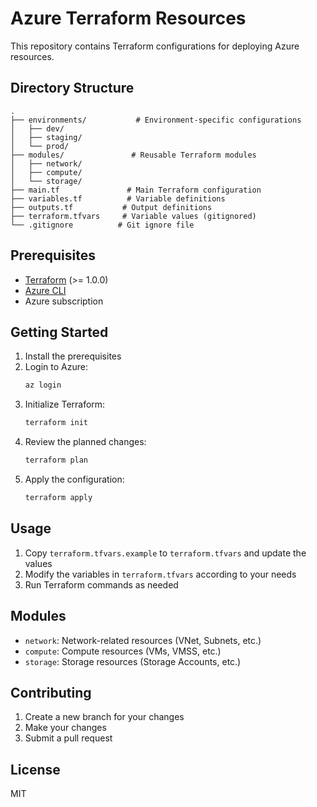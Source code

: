 # Azure Terraform Resources

This repository contains Terraform configurations for deploying Azure resources.

## Directory Structure

```
.
├── environments/           # Environment-specific configurations
│   ├── dev/
│   ├── staging/
│   └── prod/
├── modules/               # Reusable Terraform modules
│   ├── network/
│   ├── compute/
│   └── storage/
├── main.tf               # Main Terraform configuration
├── variables.tf          # Variable definitions
├── outputs.tf           # Output definitions
├── terraform.tfvars     # Variable values (gitignored)
└── .gitignore          # Git ignore file
```

## Prerequisites

- [Terraform](https://www.terraform.io/downloads.html) (>= 1.0.0)
- [Azure CLI](https://docs.microsoft.com/en-us/cli/azure/install-azure-cli)
- Azure subscription

## Getting Started

1. Install the prerequisites
2. Login to Azure:
   ```bash
   az login
   ```
3. Initialize Terraform:
   ```bash
   terraform init
   ```
4. Review the planned changes:
   ```bash
   terraform plan
   ```
5. Apply the configuration:
   ```bash
   terraform apply
   ```

## Usage

1. Copy `terraform.tfvars.example` to `terraform.tfvars` and update the values
2. Modify the variables in `terraform.tfvars` according to your needs
3. Run Terraform commands as needed

## Modules

- `network`: Network-related resources (VNet, Subnets, etc.)
- `compute`: Compute resources (VMs, VMSS, etc.)
- `storage`: Storage resources (Storage Accounts, etc.)

## Contributing

1. Create a new branch for your changes
2. Make your changes
3. Submit a pull request

## License

MIT 
